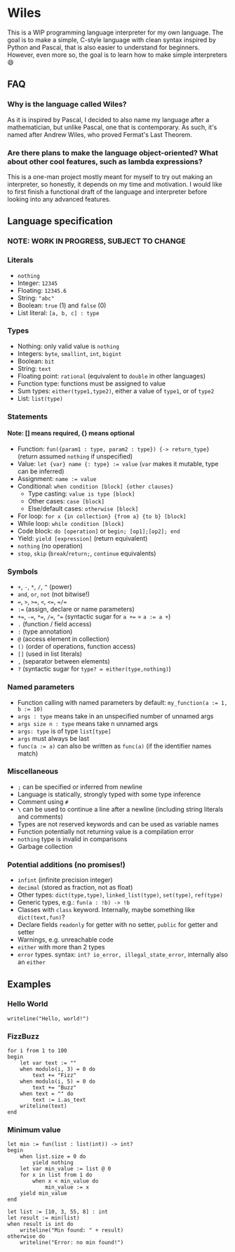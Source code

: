 # Wiles

This is a WIP programming language interpreter for my own language. The goal is to make a simple, C-style language with clean syntax inspired by Python and Pascal, that is also easier to understand for beginners. However, even more so, the goal is to learn how to make simple interpreters 😄

## FAQ
### Why is the language called Wiles?
As it is inspired by Pascal, I decided to also name my language after a mathematician, but unlike Pascal, one that is contemporary. As such, it's named after Andrew Wiles, who proved Fermat's Last Theorem.

### Are there plans to make the language object-oriented? What about other cool features, such as lambda expressions?
This is a one-man project mostly meant for myself to try out making an interpreter, so honestly, it depends on my time and motivation. I would like to first finish a functional draft of the language and interpreter before looking into any advanced features.

## Language specification
### NOTE: WORK IN PROGRESS, SUBJECT TO CHANGE

### Literals

- `nothing`
- Integer: `12345`
- Floating: `12345.6`
- String: `"abc"`
- Boolean: `true` (1) and `false` (0)
- List literal: `[a, b, c] : type`

### Types
- Nothing: only valid value is `nothing`
- Integers: `byte`, `smallint`, `int`, `bigint`
- Boolean: `bit`
- String: `text`
- Floating point: `rational` (equivalent to `double` in other languages)
- Function type: functions must be assigned to value
- Sum types: `either(type1,type2)`, either a value of `type1`, or of `type2`
- List: `list(type)`

### Statements
#### Note: [] means required, {} means optional
- Function: `fun({param1 : type, param2 : type}) {-> return_type}` (return assumed `nothing` if unspecified)
- Value: `let {var} name {: type} := value` (`var` makes it mutable, type can be inferred)
- Assignment: `name := value`
- Conditional: `when condition [block] {other clauses}`
  - Type casting: `value is type [block]`
  - Other cases: `case [block]`
  - Else/default cases: `otherwise [block]`
- For loop: `for x {in collection} {from a} {to b} [block]`
- While loop: `while condition [block]`
- Code block: `do [operation]` or `begin; [op1];[op2]; end`
- Yield: `yield [expression]` (return equivalent)
- `nothing` (no operation)
- `stop`, `skip` (`break`/`return;`, `continue` equivalents)

### Symbols
- `+`, `-`, `*`, `/`, `^` (power)
- `and`, `or`, `not` (not bitwise!)
- `=`, `>`, `>=`, `<`, `<=`, `=/=`
- `:=` (assign, declare or name parameters)
- `+=`, `-=`, `*=`, `/=`, `^=` (syntactic sugar for `a +=` = `a := a +`)
- `.` (function / field access)
- `:` (type annotation)
- `@` (access element in collection)
- `()` (order of operations, function access)
- `[]` (used in list literals)
- `,` (separator between elements)
- `?` (syntactic sugar for `type? = either(type,nothing)`)

### Named parameters
- Function calling with named parameters by default: `my_function(a := 1, b := 10)`
- `args : type` means take in an unspecified number of unnamed args
- `args size n : type` means take n unnamed args
- `args: type` is of type `list[type]`
- `args` must always be last
- `func(a := a)` can also be written as `func(a)` (if the identifier names match)

### Miscellaneous
- `;` can be specified or inferred from newline
- Language is statically, strongly typed with some type inference
- Comment using `#`
- `\` can be used to continue a line after a newline (including string literals and comments)
- Types are not reserved keywords and can be used as variable names
- Function potentially not returning value is a compilation error
- `nothing` type is invalid in comparisons
- Garbage collection

### Potential additions (no promises!)
- `infint` (infinite precision integer)
- `decimal` (stored as fraction, not as float)
- Other types: `dict(type,type)`, `linked_list(type)`, `set(type)`, `ref(type)`
- Generic types, e.g.: `fun(a : !b) -> !b`
- Classes with `class` keyword. Internally, maybe something like `dict(text,fun)`?
- Declare fields `readonly` for getter with no setter, `public` for getter and setter
- Warnings, e.g. unreachable code
- `either` with more than 2 types
- `error` types. syntax: `int? io_error, illegal_state_error`, internally also an `either`

## Examples
### Hello World
```
writeline("Hello, world!")
```
### FizzBuzz
```
for i from 1 to 100
begin
    let var text := ""
    when modulo(i, 3) = 0 do
        text += "Fizz"
    when modulo(i, 5) = 0 do
        text += "Buzz"
    when text = "" do
        text := i.as_text
    writeline(text)
end 
```
### Minimum value

```
let min := fun(list : list(int)) -> int?
begin
    when list.size = 0 do
        yield nothing
    let var min_value := list @ 0
    for x in list from 1 do
        when x < min_value do
            min_value := x
    yield min_value
end

let list := [10, 3, 55, 8] : int
let result := min(list)
when result is int do
    writeline("Min found: " + result)
otherwise do
    writeline("Error: no min found!")
```
